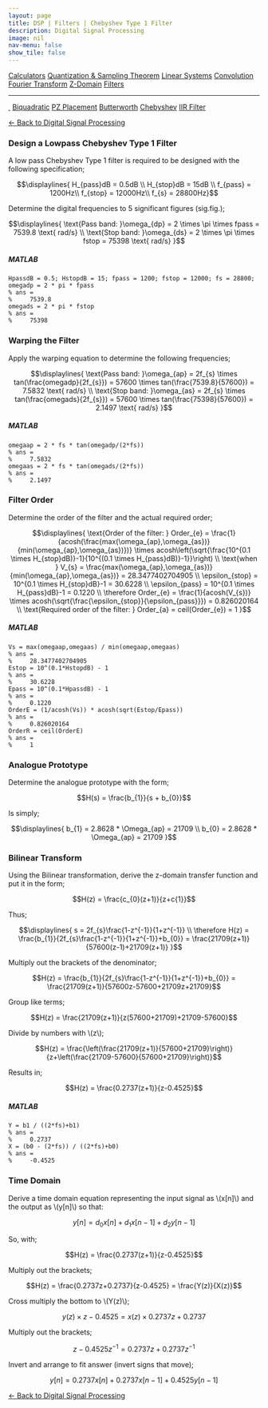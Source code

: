 ```yaml
---
layout: page
title: DSP | Filters | Chebyshev Type 1 Filter
description: Digital Signal Processing
image: nil
nav-menu: false
show_tile: false
---
```


<script type="text/javascript" id="MathJax-script" async
  src="https://cdn.jsdelivr.net/npm/mathjax@3/es5/tex-mml-chtml.js">
</script>
<script>
MathJax = {
  tex: {
    inlineMath: [['\\(', '\\)']]
  }
};
</script>

<a href="../calculators.html" class="button small">Calculators</a>
<a href="../sampling-theorem.html" class="button small">Quantization & Sampling Theorem</a>
<a href="../linear-systems.html" class="button small">Linear Systems</a>
<a href="../convolution.html" class="button small">Convolution</a>
<a href="../fourier-transform" class="button small">Fourier Transform</a>
<a href="../z-domain" class="button small">Z-Domain</a>
<a href="../filters" class="button special small">Filters</a>

<hr />

<a href="./" style="border-bottom: none;"><i class="icon fa-home">&nbsp;</i></a>
<a href="biquad.html" class="button small">Biquadratic</a>
<a href="pz-placement.html" class="button small">PZ Placement</a>
<a href="butterworth.html" class="button small">Butterworth</a>
<a href="chebyshev-type-1.html" class="button special small">Chebyshev</a>
<a href="iir-filter.html" class="button small">IIR Filter</a>

<a href="/digital-signal-processing">&#x2190; Back to Digital Signal Processing</a>

### Design a Lowpass Chebyshev Type 1 Filter

A low pass Chebyshev Type 1 filter is required to be designed with the following specification;

$$\displaylines{
H_{pass}dB = 0.5dB \\
H_{stop}dB = 15dB \\
f_{pass} = 1200Hz\\
f_{stop} = 12000Hz\\
f_{s} = 28800Hz}$$

Determine the digital frequencies to 5 significant figures (sig.fig.);

$$\displaylines{
\text{Pass band: }\omega_{dp} = 2 \times \pi \times fpass = 7539.8 \text{ rad/s} \\
\text{Stop band: }\omega_{ds} = 2 \times \pi \times fstop = 75398 \text{ rad/s}
}$$

##### MATLAB

    HpassdB = 0.5; HstopdB = 15; fpass = 1200; fstop = 12000; fs = 28800;
    omegadp = 2 * pi * fpass
    % ans =
    %     7539.8
    omegads = 2 * pi * fstop
    % ans =
    %     75398

### Warping the Filter

Apply the warping equation to determine the following frequencies;

$$\displaylines{
\text{Pass band: }\omega_{ap} = 2f_{s} \times tan(\frac{omegadp}{2f_{s}}) = 57600 \times tan(\frac{7539.8}{57600}) = 7.5832 \text{ rad/s} \\
\text{Stop band: }\omega_{as} = 2f_{s} \times tan(\frac{omegads}{2f_{s}}) = 57600 \times tan(\frac{75398}{57600}) = 2.1497 \text{ rad/s}
}$$

##### MATLAB

    omegaap = 2 * fs * tan(omegadp/(2*fs))
    % ans =
    %     7.5832
    omegaas = 2 * fs * tan(omegads/(2*fs))
    % ans =
    %     2.1497

### Filter Order

Determine the order of the filter and the actual required order;

$$\displaylines{
\text{Order of the filter: } Order_{e} = \frac{1}{acosh(\frac{max(\omega_{ap},\omega_{as})}{min(\omega_{ap},\omega_{as})})} \times acosh\left(\sqrt{\frac{10^{0.1 \times H_{stop}dB)}-1}{10^{(0.1 \times H_{pass}dB)}-1}}\right) \\
\text{when } V_{s} = \frac{max(\omega_{ap},\omega_{as})}{min(\omega_{ap},\omega_{as})} = 28.3477402704905 \\
\epsilon_{stop} = 10^{0.1 \times H_{stop}dB}-1 = 30.6228 \\
\epsilon_{pass} = 10^{0.1 \times H_{pass}dB}-1 = 0.1220 \\
\therefore Order_{e} = \frac{1}{acosh(V_{s})} \times acosh(\sqrt{\frac{\epsilon_{stop}}{\epsilon_{pass}}}) = 0.826020164 \\
\text{Required order of the filter: } Order_{a} = ceil(Order_{e}) = 1
}$$

##### MATLAB

    Vs = max(omegaap,omegaas) / min(omegaap,omegaas)
    % ans =
    %     28.3477402704905
    Estop = 10^(0.1*HstopdB) - 1
    % ans =
    %     30.6228
    Epass = 10^(0.1*HpassdB) - 1
    % ans =
    %     0.1220
    OrderE = (1/acosh(Vs)) * acosh(sqrt(Estop/Epass))
    % ans =
    %     0.826020164
    OrderR = ceil(OrderE)
    % ans =
    %     1

### Analogue Prototype

Determine the analogue prototype with the form;

$$H(s) = \frac{b_{1}}{s + b_{0}}$$

Is simply;

$$\displaylines{
b_{1} = 2.8628 * \Omega_{ap} = 21709 \\
b_{0} = 2.8628 * \Omega_{ap} = 21709
}$$

### Bilinear Transform

Using the Bilinear transformation, derive the z-domain transfer function and put it in the form;

$$H(z) = \frac{c_{0}(z+1)}{z+c{1}}$$

Thus;

$$\displaylines{
s = 2f_{s}\frac{1-z^{-1}}{1+z^{-1}} \\
\therefore H(z) = \frac{b_{1}}{2f_{s}\frac{1-z^{-1}}{1+z^{-1}}+b_{0}} = \frac{21709(z+1)}{57600(z-1)+21709(z+1)}
}$$

Multiply out the brackets of the denominator;

$$H(z) = \frac{b_{1}}{2f_{s}\frac{1-z^{-1}}{1+z^{-1}}+b_{0}} = \frac{21709(z+1)}{57600z-57600+21709z+21709}$$

Group like terms;

$$H(z) = \frac{21709(z+1)}{z(57600+21709)+21709-57600}$$

Divide by numbers with \\(z\\);

$$H(z) = \frac{\left(\frac{21709(z+1)}{57600+21709}\right)}{z+\left(\frac{21709-57600}{57600+21709}\right)}$$

Results in;

$$H(z) = \frac{0.2737(z+1)}{z-0.4525}$$

##### MATLAB

    Y = b1 / ((2*fs)+b1)
    % ans =
    %     0.2737
    X = (b0 - (2*fs)) / ((2*fs)+b0)
    % ans =
    %     -0.4525

### Time Domain

Derive a time domain equation representing the input signal as \\(x[n]\\) and the output as \\(y[n]\\) so that:

$$y[n] = d_{0}x[n] + d_{1}x[n-1] + d_{2}y[n-1]$$

So, with;

$$H(z) = \frac{0.2737(z+1)}{z-0.4525}$$

Multiply out the brackets;

$$H(z) = \frac{0.2737z+0.2737}{z-0.4525} = \frac{Y(z)}{X(z)}$$

Cross multiply the bottom to \\(Y(z)\\);

$$y(z) \times z-0.4525 = x(z) \times 0.2737z+0.2737$$

Multiply out the brackets;

$$z - 0.4525z^{-1} = 0.2737z + 0.2737z^{-1}$$

Invert and arrange to fit answer (invert signs that move);

$$y[n] = 0.2737x[n] + 0.2737x[n-1] + 0.4525y[n-1]$$

<a href="/digital-signal-processing">&#x2190; Back to Digital Signal Processing</a>